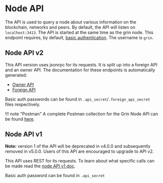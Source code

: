 # Node API

The API is used to query a node about various information on the blockchain, networks and peers. By default, the API will listen on `localhost:3413`. The API is started at the same time as the grin node.
This endpoint requires, by default, [basic authentication](https://en.wikipedia.org/wiki/Basic_access_authentication). The username is `grin`.

## Node API v2

This API version uses jsonrpc for its requests. It is split up into a foreign API and an owner API. The documentation for these endpoints is automatically generated:

* [Owner API](https://docs.rs/grin_api/latest/grin_api/trait.OwnerRpc.html)
* [Foreign API](https://docs.rs/grin_api/latest/grin_api/trait.ForeignRpc.html)

Basic auth passwords can be found in `.api_secret`/`.foreign_api_secret` files respectively.

!!! note "Postman"
    A complete Postman collection for the Grin Node API can be found [here](https://forum.grin.mw/t/full-postman-collection-for-grin-node-api/7696).

## Node API v1

**Note:** version 1 of the API will be deprecated in v4.0.0 and subsequently removed in v5.0.0. Users of this API are encouraged to upgrade to API v2.

This API uses REST for its requests. To learn about what specific calls can be made read the [node API v1 doc](https://github.com/mimblewimble/grin/blob/master/doc/api/node_api_v1.md).

Basic auth password can be found in `.api_secret`
